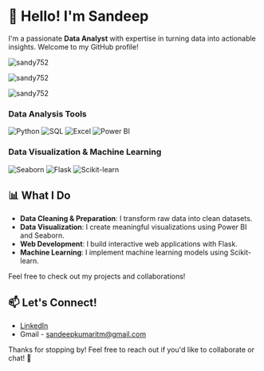 # 👋 Hello! I'm Sandeep

I'm a passionate **Data Analyst** with expertise in turning data into actionable insights. Welcome to my GitHub profile!

<p align="left"> <img src="https://komarev.com/ghpvc/?username=sandy752&label=Profile%20views&color=0e75b6&style=flat" alt="sandy752" /> </p>

<p><img align="center" src="https://github-readme-stats.vercel.app/api/top-langs?username=sandy752&show_icons=true&locale=en&layout=compact" alt="sandy752" /></p>
<p><img align="center" src="https://github-readme-streak-stats.herokuapp.com/?user=sandy752&" alt="sandy752" /></p>

### Data Analysis Tools
![Python](https://img.shields.io/badge/Python-3776AB?style=flat&logo=python&logoColor=white)
![SQL](https://img.shields.io/badge/SQL-4479A1?style=flat&logo=mysql&logoColor=white)
![Excel](https://img.shields.io/badge/Excel-217346?style=flat&logo=microsoft-excel&logoColor=white)
![Power BI](https://img.shields.io/badge/Power%20BI-F2C94C?style=flat&logo=powerbi&logoColor=black)

### Data Visualization & Machine Learning
![Seaborn](https://img.shields.io/badge/Seaborn-30B5E3?style=flat&logo=python&logoColor=white)
![Flask](https://img.shields.io/badge/Flask-000000?style=flat&logo=flask&logoColor=white)
![Scikit-learn](https://img.shields.io/badge/Scikit--learn-F7931E?style=flat&logo=scikit-learn&logoColor=white)

## 📊 What I Do

- **Data Cleaning & Preparation**: I transform raw data into clean datasets.
- **Data Visualization**: I create meaningful visualizations using Power BI and Seaborn.
- **Web Development**: I build interactive web applications with Flask.
- **Machine Learning**: I implement machine learning models using Scikit-learn.

Feel free to check out my projects and collaborations!

## 📫 Let's Connect!

- [LinkedIn](https://www.linkedin.com/in/sandeep752/)
- Gmail - sandeepkumaritm@gmail.com

Thanks for stopping by! Feel free to reach out if you'd like to collaborate or chat! 🌟
